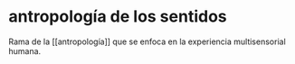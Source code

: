 # antropología de los sentidos
Rama de la [[antropología]] que se enfoca en la experiencia multisensorial humana.
